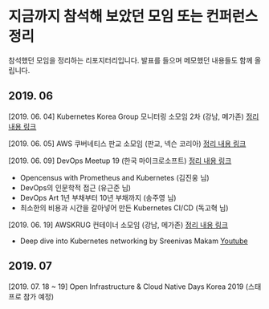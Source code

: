 # 지금까지 참석해 보았던 모임 또는 컨퍼런스 정리

참석했던 모임을 정리하는 리포지터리입니다. 발표를 들으며 메모했던 내용들도 함께 올립니다.

## 2019. 06

[2019. 06. 04] Kubernetes Korea Group 모니터링 소모임 2차 (강남, 메가존) [정리 내용 링크](https://github.com/alicek106/attended-meetup/blob/master/memo/20190604)

[2019. 06. 05] AWS 쿠버네티스 판교 소모임 (판교, 넥슨 코리아) [정리 내용 링크](https://github.com/alicek106/attended-meetup/blob/master/memo/20190605)

[2019. 06. 09] DevOps Meetup 19 (한국 마이크로소프트) [정리 내용 링크](https://github.com/alicek106/attended-meetup/blob/master/memo/20190609)
- Opencensus with Prometheus and Kubernetes (김진웅 님)
- DevOps의 인문학적 접근 (유근준 님)
- DevOps Art 1년 부채부터 10년 부채까지 (송주영 님)
- 최소한의 비용과 시간을 갈아넣어 만든 Kubernetes CI/CD (독고혁 님)

[2019. 06. 19] AWSKRUG 컨테이너 소모임 (강남, 메가존) [정리 내용 링크](https://github.com/alicek106/attended-meetup/blob/master/memo/20190619)
- Deep dive into Kubernetes networking by Sreenivas Makam [Youtube](https://www.youtube.com/watch?v=NUt9VVG_gac)

## 2019. 07

[2019. 07. 18 ~ 19] Open Infrastructure & Cloud Native Days Korea 2019 (스태프로 참가 예정)
